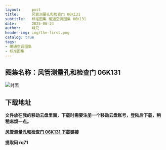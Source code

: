 ```yaml
---
layout:     post
title:      风管测量孔和检查门 06K131
subtitle:   标准图集 暖通空调图集 06K131
date:       2025-06-24
author:     峰兄
header-img: img/the-first.png
catalog: true
tags:
- 暖通空调图集
- 标准图集
---
```

## 图集名称：风管测量孔和检查门 06K131
![封面](https://pic1.imgdb.cn/item/6858f5a158cb8da5c864efa0.jpg)


## 下载地址 ##
**文件放在我的移动云盘里面，下载时需要注册一个移动云盘账号，登陆后下载，稍稍麻烦一点。**  
  
[**风管测量孔和检查门 06K131 下载链接**](https://caiyun.139.com/w/i/2nQQWbXwUHi19)


**提取码 rq71**

